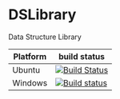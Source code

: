 DSLibrary
=========

Data Structure Library


Platform | build status 
---|----------------------------------------------------------------------------------------------------------------------------------------------
Ubuntu  | [![Build Status](https://drone.io/github.com/vivekgalatage/DSLibrary/status.png)](https://drone.io/github.com/vivekgalatage/DSLibrary/latest)
Windows  | [![Build status](https://ci.appveyor.com/api/projects/status?id=juqwnlngswplsawd)](https://ci.appveyor.com/project/dslibrary)
